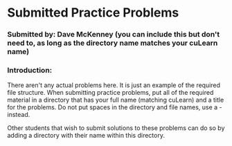 # Submitted Practice Problems
### Submitted by: Dave McKenney (you can include this but don't need to, as long as the directory name matches your cuLearn name)

### Introduction:
There aren't any actual problems here. It is just an example of the required file structure. When submitting practice problems, put all of the required material in a directory that has your full name (matching cuLearn) and a title for the problems. Do not put spaces in the directory and file names, use a - instead.

Other students that wish to submit solutions to these problems can do so by adding a directory with their name within this directory.

